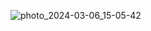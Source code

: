 ![photo_2024-03-06_15-05-42](https://github.com/BoborahimAlisherovich/BoborahimAlisherovich/assets/157810653/7755a10f-0042-493f-9de6-a3fea9647077)
